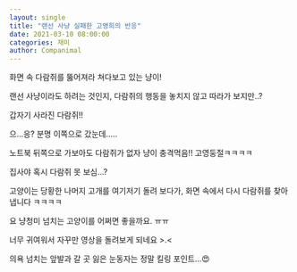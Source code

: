 ```yaml
---
layout: single
title: "랜선 사냥 실패한 고영희의 반응"
date: 2021-03-10 08:00:00
categories: 재미
author: Companimal
---
```


화면 속 다람쥐를 뚫어져라 쳐다보고 있는 냥이!

랜선 사냥이라도 하려는 것인지, 다람쥐의 행동을 놓치지 않고 따라가 보지만..?

갑자기 사라진 다람쥐!!

으...응? 분명 이쪽으로 갔눈데.....

노트북 뒤쪽으로 가보아도 다람쥐가 없자 냥이 충격먹음!! 고영둥절ㅋㅋㅋㅋ

집사야 혹시 다람쥐 못 보심...?

고양이는 당황한 나머지 고개를 여기저기 돌려 보다가, 화면 속에서 다시 다람쥐를 찾아냅니다 ㅋㅋㅋㅋ

요 냥청미 넘치는 고양이를 어쩌면 좋을까요. ㅠㅠ

너무 귀여워서 자꾸만 영상을 돌려보게 되네요 &gt;.&lt;

의욕 넘치는 앞발과 갈 곳 잃은 눈동자는 정말 킬링 포인트...😍
